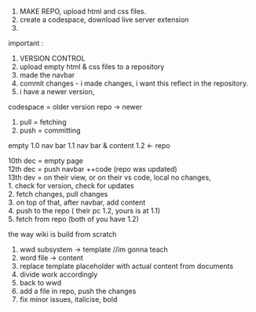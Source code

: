 1. MAKE REPO, upload html and css files.
2. create a codespace, download live server extension
3. 


important :
1. VERSION CONTROL
2. upload empty html & css files to a repository
3.  made the navbar
4.  commit changes -  i made changes, i want this reflect in the repository.
5.  i have a newer version, 


codespace = older version
repo -> newer

1. pull = fetching 
2. push = committing

empty 1.0
nav bar 1.1
nav bar & content 1.2 <- repo 

10th dec = empty page <br>
12th dec = push navbar ++code (repo was updated)<br>
13th dev = on their view, or on their vs code, local no changes, <br>
    1. check for version, check for updates<br>
    2. fetch changes, pull changes<br>
    3. on top of that, after navbar, add content <br>
    4. push to the repo ( their pc 1.2, yours is at 1.1)<br>
    5. fetch from repo (both of you have 1.2)<br>


the way wiki is build from scratch
 1. wwd subsystem -> template //im gonna teach
 2. word file -> content
 3. replace template placeholder with actual content from documents
 4. divide work accordingly
 5. back to wwd
 6. add a file in repo, push the changes
 7. fix minor issues, italicise, bold


